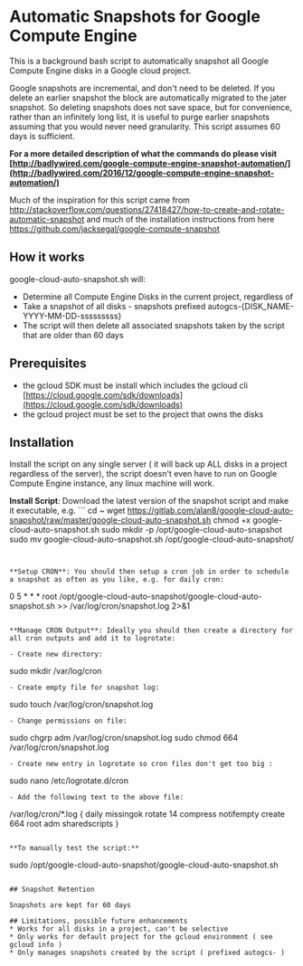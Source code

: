 
# Automatic Snapshots for Google Compute Engine

This is a background bash script to automatically snapshot all Google Compute Engine disks in a Google cloud project.

Google snapshots are incremental, and don't need to be deleted. If you delete an earlier snapshot the block are automatically migrated to the jater snapshot.  So deleting snapshots does not save space, but for convenience, rather than an infinitely long list, it is useful to purge earlier snapshots assuming that you would never need granularity. This script assumes 60 days is sufficient.

**For a more detailed description of what the commands do please visit [http://badlywired.com/google-compute-engine-snapshot-automation/](http://badlywired.com/2016/12/google-compute-engine-snapshot-automation/)**

Much of the inspiration for this script came from http://stackoverflow.com/questions/27418427/how-to-create-and-rotate-automatic-snapshot
and much of the installation instructions from here https://github.com/jacksegal/google-compute-snapshot


## How it works
google-cloud-auto-snapshot.sh will:

- Determine all Compute Engine Disks in the current project, regardless of
- Take a snapshot of all disks - snapshots prefixed autogcs-{DISK_NAME-YYYY-MM-DD-sssssssss}
- The script will then delete all associated snapshots taken by the script that are older than 60 days


## Prerequisites

* the gcloud SDK must be install which includes the gcloud cli [https://cloud.google.com/sdk/downloads](https://cloud.google.com/sdk/downloads)
* the gcloud project must be set to the project that owns the disks

## Installation

Install the script on any single server ( it will back up ALL disks in a project regardless of the server), the script doesn't even have to run on Google Compute Engine instance, any linux machine will work.

**Install Script**: Download the latest version of the snapshot script and make it executable, e.g. ```
cd ~
wget https://gitlab.com/alan8/google-cloud-auto-snapshot/raw/master/google-cloud-auto-snapshot.sh
chmod +x google-cloud-auto-snapshot.sh
sudo mkdir -p /opt/google-cloud-auto-snapshot
sudo mv google-cloud-auto-snapshot.sh /opt/google-cloud-auto-snapshot/
```


**Setup CRON**: You should then setup a cron job in order to schedule a snapshot as often as you like, e.g. for daily cron:
```
0 5 * * * root /opt/google-cloud-auto-snapshot/google-cloud-auto-snapshot.sh >> /var/log/cron/snapshot.log 2>&1
```

**Manage CRON Output**: Ideally you should then create a directory for all cron outputs and add it to logrotate:

- Create new directory:
```
sudo mkdir /var/log/cron
```
- Create empty file for snapshot log:
```
sudo touch /var/log/cron/snapshot.log
```
- Change permissions on file:
```
sudo chgrp adm /var/log/cron/snapshot.log
sudo chmod 664 /var/log/cron/snapshot.log
```
- Create new entry in logrotate so cron files don't get too big :
```
sudo nano /etc/logrotate.d/cron
```
- Add the following text to the above file:
```
/var/log/cron/*.log {
    daily
    missingok
    rotate 14
    compress
    notifempty
    create 664 root adm
    sharedscripts
}
```

**To manually test the script:**
```
sudo /opt/google-cloud-auto-snapshot/google-cloud-auto-snapshot.sh
```

## Snapshot Retention

Snapshots are kept for 60 days

## Limitations, possible future enhancements
* Works for all disks in a project, can't be selective
* Only works for default project for the gcloud environment ( see  gcloud info )
* Only manages snapshots created by the script ( prefixed autogcs- )
